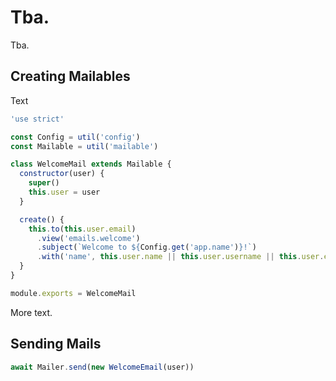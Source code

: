 # Tba.
Tba.

## Creating Mailables
Text

```js
'use strict'

const Config = util('config')
const Mailable = util('mailable')

class WelcomeMail extends Mailable {
  constructor(user) {
    super()
    this.user = user
  }

  create() {
    this.to(this.user.email)
      .view('emails.welcome')
      .subject(`Welcome to ${Config.get('app.name')}!`)
      .with('name', this.user.name || this.user.username || this.user.email)
  }
}

module.exports = WelcomeMail
```

More text.


## Sending Mails

```js
await Mailer.send(new WelcomeEmail(user))
```

